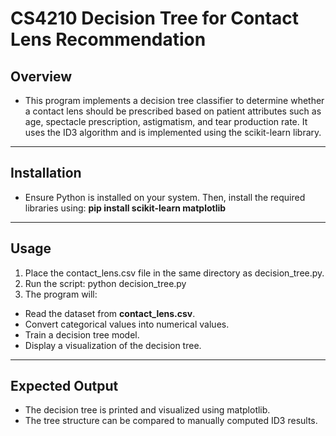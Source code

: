 # CS4210 Decision Tree for Contact Lens Recommendation

## **Overview**
- This program implements a decision tree classifier to determine whether a contact lens should be prescribed based on patient attributes such as age, spectacle prescription, astigmatism, and tear production rate. It uses the ID3 algorithm and is implemented using the scikit-learn library.
---

## **Installation**
- Ensure Python is installed on your system. Then, install the required libraries using: **pip install scikit-learn matplotlib**
---

## **Usage**
1. Place the contact_lens.csv file in the same directory as decision_tree.py.
2. Run the script: python decision_tree.py
3. The program will:
- Read the dataset from **contact_lens.csv**.
- Convert categorical values into numerical values.
- Train a decision tree model.
- Display a visualization of the decision tree.
---

## **Expected Output**
- The decision tree is printed and visualized using matplotlib.
- The tree structure can be compared to manually computed ID3 results.
